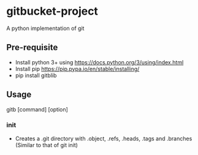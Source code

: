 # gitbucket-project
A python implementation of git

## Pre-requisite
- Install python 3+ using https://docs.python.org/3/using/index.html
- Install pip https://pip.pypa.io/en/stable/installing/
- pip install gitblib

## Usage
gitb [command] [option]

### init
  - Creates a .git directory with .object, .refs, .heads, .tags and .branches (Similar to that of git init)

